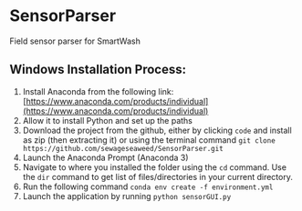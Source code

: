 # SensorParser
Field sensor parser for SmartWash

## Windows Installation Process: 
1. Install Anaconda from the following link: [https://www.anaconda.com/products/individual](https://www.anaconda.com/products/individual)
2. Allow it to install Python and set up the paths
3. Download the project from the github, either by clicking ```code``` and install as zip (then extracting it) or using the terminal command                   ```git clone https://github.com/sewageseaweed/SensorParser.git```
4. Launch the Anaconda Prompt (Anaconda 3)
5. Navigate to where you installed the folder using the ```cd``` command. Use the ```dir``` command to get list of files/directories in your current directory.
6. Run the following command ```conda env create -f environment.yml```
7. Launch the application by running ```python sensorGUI.py```
